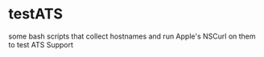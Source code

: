 # testATS
some bash scripts that collect hostnames and run Apple's NSCurl on them to test ATS Support
